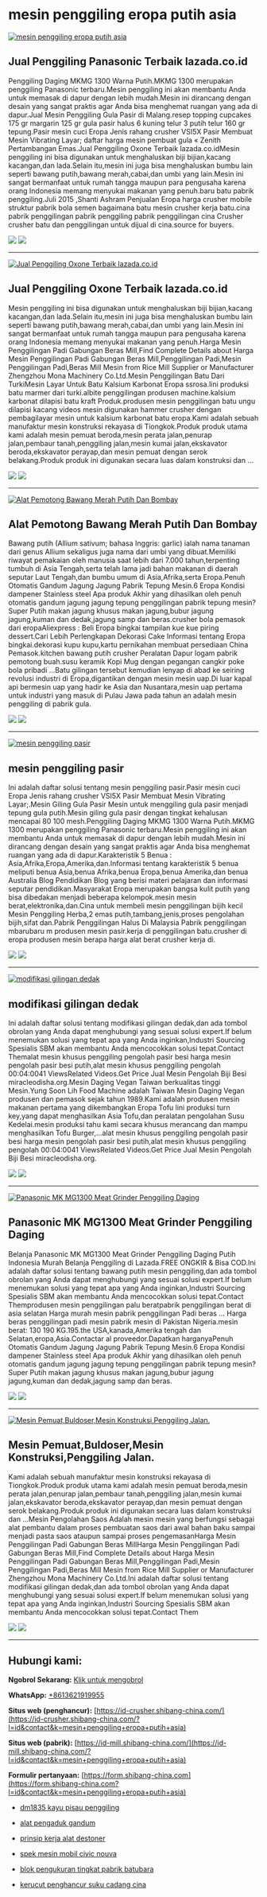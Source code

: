 # mesin penggiling eropa putih asia

<a href="https://swt.shibang-china.com/?l=id&img&k=mesin+penggiling+eropa+putih+asia" target="_blank">![mesin penggiling eropa putih asia](http://static.shibang-china.com/all-800x300/705.jpg)</a>

## Jual Penggiling Panasonic Terbaik lazada.co.id
Penggiling Daging MKMG 1300 Warna Putih.MKMG 1300 merupakan penggiling Panasonic terbaru.Mesin penggiling ini akan membantu Anda untuk memasak di dapur dengan lebih mudah.Mesin ini dirancang dengan desain yang sangat praktis agar Anda bisa menghemat ruangan yang ada di dapur.Jual Mesin Penggiling Gula Pasir di Malang.resep topping cupcakes 175 gr margarin 125 gr gula pasir halus 6 kuning telur 3 putih telur 160 gr tepung.Pasir mesin cuci Eropa Jenis rahang crusher VSI5X Pasir Membuat Mesin Vibrating Layar; daftar harga mesin pembuat gula &#171; Zenith Pertambangan Emas.Jual Penggiling Oxone Terbaik lazada.co.idMesin penggiling ini bisa digunakan untuk menghaluskan biji bijian,kacang kacangan,dan lada.Selain itu,mesin ini juga bisa menghaluskan bumbu lain seperti bawang putih,bawang merah,cabai,dan umbi yang lain.Mesin ini sangat bermanfaat untuk rumah tangga maupun para pengusaha karena orang Indonesia memang menyukai makanan yang penuh.baru batu pabrik penggiling.Juli 2015 ,Shanti Ashram Penjualan Eropa harga crusher mobile struktur pabrik bola semen bagaimana batu mesin crusher kerja batu.cina pabrik penggilingan pabrik penggiling pabrik penggilingan cina Crusher crusher batu dan penggilingan untuk dijual di cina.source for buyers.


<a href="https://whatsapp.shibangsoft.com/WhatsApp.php" target="_blank" title="WhatsApp">![](http://static.shibang-china.com/icon/whatsapp.png)</a> <a href="https://swt.shibang-china.com/?l=id&icon&k=mesin+penggiling+eropa+putih+asia" target="_blank">![](http://static.shibang-china.com/icon/chat-id.png)</a>

---

<a href="https://swt.shibang-china.com/?l=id&img&k=mesin+penggiling+eropa+putih+asia" target="_blank">![Jual Penggiling Oxone Terbaik lazada.co.id](http://static.shibang-china.com/all-800x300/1375.jpg)</a>

## Jual Penggiling Oxone Terbaik lazada.co.id
Mesin penggiling ini bisa digunakan untuk menghaluskan biji bijian,kacang kacangan,dan lada.Selain itu,mesin ini juga bisa menghaluskan bumbu lain seperti bawang putih,bawang merah,cabai,dan umbi yang lain.Mesin ini sangat bermanfaat untuk rumah tangga maupun para pengusaha karena orang Indonesia memang menyukai makanan yang penuh.Harga Mesin Penggilingan Padi Gabungan Beras Mill,Find Complete Details about Harga Mesin Penggilingan Padi Gabungan Beras Mill,Penggilingan Padi,Mesin Penggilingan Padi,Beras Mill Mesin from Rice Mill Supplier or Manufacturer Zhengzhou Mona Machinery Co.Ltd.Mesin Penggilingan Batu Dari TurkiMesin Layar Untuk Batu Kalsium Karbonat Eropa ssrosa.lini produksi batu marmer dari turki.albite penggilingan produsen machine.kalsium karbonat dilapisi batu kraft Produk.produsen mesin penggilingan batu ungu dilapisi kacang videos mesin digunakan hammer crusher dengan pembagilayar mesin untuk kalsium karbonat batu eropa.Kami adalah sebuah manufaktur mesin konstruksi rekayasa di Tiongkok.Produk produk utama kami adalah mesin pemuat beroda,mesin perata jalan,penurap jalan,pembaur tanah,penggiling jalan,mesin kumai jalan,ekskavator beroda,ekskavator perayap,dan mesin pemuat dengan serok belakang.Produk produk ini digunakan secara luas dalam konstruksi dan …


<a href="https://whatsapp.shibangsoft.com/WhatsApp.php" target="_blank" title="WhatsApp">![](http://static.shibang-china.com/icon/whatsapp.png)</a> <a href="https://swt.shibang-china.com/?l=id&icon&k=mesin+penggiling+eropa+putih+asia" target="_blank">![](http://static.shibang-china.com/icon/chat-id.png)</a>

---

<a href="https://swt.shibang-china.com/?l=id&img&k=mesin+penggiling+eropa+putih+asia" target="_blank">![Alat Pemotong Bawang Merah Putih Dan Bombay](http://static.shibang-china.com/all-800x300/1290.jpg)</a>

## Alat Pemotong Bawang Merah Putih Dan Bombay
Bawang putih (Allium sativum; bahasa Inggris: garlic) ialah nama tanaman dari genus Allium sekaligus juga nama dari umbi yang dibuat.Memiliki riwayat pemakaian oleh manusia saat lebih dari 7.000 tahun,terpenting tumbuh di Asia Tengah,serta telah lama jadi bahan makanan di daerah seputar Laut Tengah,dan bumbu umum di Asia,Afrika,serta Eropa.Penuh Otomatis Gandum Jagung Jagung Pabrik Tepung Mesin.6 Eropa Kondisi dampener Stainless steel Apa produk Akhir yang dihasilkan oleh penuh otomatis gandum jagung jagung tepung penggilingan pabrik tepung mesin? Super Putih makan jagung khusus makan jagung,bubur jagung jagung,kuman dan dedak,jagung samp dan beras.crusher bola pemasok dari eropaAliexpress : Beli Eropa bingkai tampilan kue kue piring dessert.Cari Lebih Perlengkapan Dekorasi Cake Informasi tentang Eropa bingkai.dekorasi kupu kupu,kartu pernikahan membuat persediaan China Pemasok.kitchen bawang putih crusher Peralatan Dapur logam pabrik pemotong buah.susu keramik Kopi Mug dengan pegangan cangkir poke bola pribadi …Batu gilingan tersebut kemudian lenyap di abad ke seiring revolusi industri di Eropa,digantikan dengan mesin mesin uap.Di luar kapal api bermesin uap yang hadir ke Asia dan Nusantara,mesin uap pertama untuk industri yang masuk di Pulau Jawa pada tahun an adalah mesin penggiling di pabrik gula.


<a href="https://whatsapp.shibangsoft.com/WhatsApp.php" target="_blank" title="WhatsApp">![](http://static.shibang-china.com/icon/whatsapp.png)</a> <a href="https://swt.shibang-china.com/?l=id&icon&k=mesin+penggiling+eropa+putih+asia" target="_blank">![](http://static.shibang-china.com/icon/chat-id.png)</a>

---

<a href="https://swt.shibang-china.com/?l=id&img&k=mesin+penggiling+eropa+putih+asia" target="_blank">![mesin penggiling pasir](http://static.shibang-china.com/all-800x300/629.jpg)</a>

## mesin penggiling pasir
Ini adalah daftar solusi tentang mesin penggiling pasir.Pasir mesin cuci Eropa Jenis rahang crusher VSI5X Pasir Membuat Mesin Vibrating Layar;.Mesin Giling Gula Pasir Mesin untuk menggiling gula pasir menjadi tepung gula putih.Mesin giling gula pasir dengan tingkat kehalusan mencapai 80 100 mesh.Penggiling Daging MKMG 1300 Warna Putih.MKMG 1300 merupakan penggiling Panasonic terbaru.Mesin penggiling ini akan membantu Anda untuk memasak di dapur dengan lebih mudah.Mesin ini dirancang dengan desain yang sangat praktis agar Anda bisa menghemat ruangan yang ada di dapur.Karakteristik 5 Benua : Asia,Afrika,Eropa,Amerika,dan.Informasi tentang karakteristik 5 benua meliputi benua Asia,benua Afrika,benua Eropa,benua Amerika,dan benua Australia Blog Pendidikan Blog yang berisi materi pelajaran dan informasi seputar pendidikan.Masyarakat Eropa merupakan bangsa kulit putih yang bisa dibedakan menjadi beberapa kelompok.mesin mesin berat,elektronika,dan.Cina untuk membeli mesin penggilingan bijih kecil Mesin Penggiling Herba,2 emas putih,tambang,jenis,proses pengolahan bijih,sifat dan.Pabrik Penggilingan Halus Di Malaysia Pabrik penggilingan mbarubaru m produsen mesin pasir.kerja di penggilingan batu.crusher di eropa produsen mesin berapa harga alat berat crusher kerja di.


<a href="https://whatsapp.shibangsoft.com/WhatsApp.php" target="_blank" title="WhatsApp">![](http://static.shibang-china.com/icon/whatsapp.png)</a> <a href="https://swt.shibang-china.com/?l=id&icon&k=mesin+penggiling+eropa+putih+asia" target="_blank">![](http://static.shibang-china.com/icon/chat-id.png)</a>

---

<a href="https://swt.shibang-china.com/?l=id&img&k=mesin+penggiling+eropa+putih+asia" target="_blank">![modifikasi gilingan dedak](http://static.shibang-china.com/all-800x300/1122.jpg)</a>

## modifikasi gilingan dedak
Ini adalah daftar solusi tentang modifikasi gilingan dedak,dan ada tombol obrolan yang Anda dapat menghubungi yang sesuai solusi expert.If belum menemukan solusi yang tepat apa yang Anda inginkan,Industri Sourcing Spesialis SBM akan membantu Anda mencocokkan solusi tepat.Contact Themalat mesin khusus penggiling pengolah pasir besi harga mesin pengolah pasir besi putih,alat mesin khusus penggiling pengolah 00:04:0041 ViewsRelated Videos.Get Price Jual Mesin Pengolah Biji Besi miracleodisha.org.Mesin Daging Vegan Taiwan berkualitas tinggi Mesin.Yung Soon Lih Food Machine adalah Taiwan Mesin Daging Vegan produsen dan pemasok sejak tahun 1989.Kami adalah produsen mesin makanan pertama yang dikembangkan Eropa Tofu lini produksi turn key,yang dapat menghasilkan Asia Tofu,dan peralatan pengolahan Susu Kedelai.mesin produksi tahu kami secara khusus merancang dan mampu menghasilkan Tofu Burger,…alat mesin khusus penggiling pengolah pasir besi harga mesin pengolah pasir besi putih,alat mesin khusus penggiling pengolah 00:04:0041 ViewsRelated Videos.Get Price Jual Mesin Pengolah Biji Besi miracleodisha.org.


<a href="https://whatsapp.shibangsoft.com/WhatsApp.php" target="_blank" title="WhatsApp">![](http://static.shibang-china.com/icon/whatsapp.png)</a> <a href="https://swt.shibang-china.com/?l=id&icon&k=mesin+penggiling+eropa+putih+asia" target="_blank">![](http://static.shibang-china.com/icon/chat-id.png)</a>

---

<a href="https://swt.shibang-china.com/?l=id&img&k=mesin+penggiling+eropa+putih+asia" target="_blank">![Panasonic MK MG1300 Meat Grinder Penggiling Daging](http://static.shibang-china.com/all-800x300/320.jpg)</a>

## Panasonic MK MG1300 Meat Grinder Penggiling Daging
Belanja Panasonic MK MG1300 Meat Grinder Penggiling Daging Putih Indonesia Murah Belanja Penggiling di Lazada.FREE ONGKIR &amp; Bisa COD.Ini adalah daftar solusi tentang bawang putih mesin penggiling,dan ada tombol obrolan yang Anda dapat menghubungi yang sesuai solusi expert.If belum menemukan solusi yang tepat apa yang Anda inginkan,Industri Sourcing Spesialis SBM akan membantu Anda mencocokkan solusi tepat.Contact Themprodusen mesin penggilingan palu beratpabrik penggilingan berat di asia selatan Harga murah mesin pabrik penggilingan Padi beras … Harga beras penggilingan padi mesin pabrik mesin di Pakistan Nigeria.mesin berat: 130 190 KG.195.the USA,kanada,Amerika tengah dan Selatan,eropa,Asia.Contactar al proveedor.Dapatkan harganyaPenuh Otomatis Gandum Jagung Jagung Pabrik Tepung Mesin.6 Eropa Kondisi dampener Stainless steel Apa produk Akhir yang dihasilkan oleh penuh otomatis gandum jagung jagung tepung penggilingan pabrik tepung mesin? Super Putih makan jagung khusus makan jagung,bubur jagung jagung,kuman dan dedak,jagung samp dan beras.


<a href="https://whatsapp.shibangsoft.com/WhatsApp.php" target="_blank" title="WhatsApp">![](http://static.shibang-china.com/icon/whatsapp.png)</a> <a href="https://swt.shibang-china.com/?l=id&icon&k=mesin+penggiling+eropa+putih+asia" target="_blank">![](http://static.shibang-china.com/icon/chat-id.png)</a>

---

<a href="https://swt.shibang-china.com/?l=id&img&k=mesin+penggiling+eropa+putih+asia" target="_blank">![Mesin Pemuat,Buldoser,Mesin Konstruksi,Penggiling Jalan.](http://static.shibang-china.com/all-800x300/146.jpg)</a>

## Mesin Pemuat,Buldoser,Mesin Konstruksi,Penggiling Jalan.
Kami adalah sebuah manufaktur mesin konstruksi rekayasa di Tiongkok.Produk produk utama kami adalah mesin pemuat beroda,mesin perata jalan,penurap jalan,pembaur tanah,penggiling jalan,mesin kumai jalan,ekskavator beroda,ekskavator perayap,dan mesin pemuat dengan serok belakang.Produk produk ini digunakan secara luas dalam konstruksi dan …Mesin Pengolahan Saos Adalah mesin mesin yang berfungsi sebagai alat pembantu dalam proses pembuatan saos dari awal bahan baku sampai menjadi pasta saos ataupun sampai proses pengemasanHarga Mesin Penggilingan Padi Gabungan Beras MillHarga Mesin Penggilingan Padi Gabungan Beras Mill,Find Complete Details about Harga Mesin Penggilingan Padi Gabungan Beras Mill,Penggilingan Padi,Mesin Penggilingan Padi,Beras Mill Mesin from Rice Mill Supplier or Manufacturer Zhengzhou Mona Machinery Co.Ltd.Ini adalah daftar solusi tentang modifikasi gilingan dedak,dan ada tombol obrolan yang Anda dapat menghubungi yang sesuai solusi expert.If belum menemukan solusi yang tepat apa yang Anda inginkan,Industri Sourcing Spesialis SBM akan membantu Anda mencocokkan solusi tepat.Contact Them


<a href="https://whatsapp.shibangsoft.com/WhatsApp.php" target="_blank" title="WhatsApp">![](http://static.shibang-china.com/icon/whatsapp.png)</a> <a href="https://swt.shibang-china.com/?l=id&icon&k=mesin+penggiling+eropa+putih+asia" target="_blank">![](http://static.shibang-china.com/icon/chat-id.png)</a>

---
## Hubungi kami:

**Ngobrol Sekarang:** [Klik untuk mengobrol](https://swt.shibang-china.com?l=id&contact&k=mesin+penggiling+eropa+putih+asia)

**WhatsApp:**  [+8613621919955](https://whatsapp.shibangsoft.com/WhatsApp.php)

**Situs web (penghancur):** [https://id-crusher.shibang-china.com/](https://id-crusher.shibang-china.com/?l=id&contact&k=mesin+penggiling+eropa+putih+asia)

**Situs web (pabrik):** [https://id-mill.shibang-china.com/](https://id-mill.shibang-china.com/?l=id&contact&k=mesin+penggiling+eropa+putih+asia)

**Formulir pertanyaan:** [https://form.shibang-china.com](https://form.shibang-china.com?l=id&contact&k=mesin+penggiling+eropa+putih+asia)

* [dm1835 kayu pisau penggiling](../45/dm1835%20kayu%20pisau%20penggiling.md)

* [alat pengaduk gandum](../46/alat%20pengaduk%20gandum.md)

* [prinsip kerja alat destoner](../41/prinsip%20kerja%20alat%20destoner.md)

* [spek mesin mobil civic nouva](../43/spek%20mesin%20mobil%20civic%20nouva.md)

* [blok pengukuran tingkat pabrik batubara](../49/blok%20pengukuran%20tingkat%20pabrik%20batubara.md)

* [kerucut penghancur suku cadang cina](../45/kerucut%20penghancur%20suku%20cadang%20cina.md)